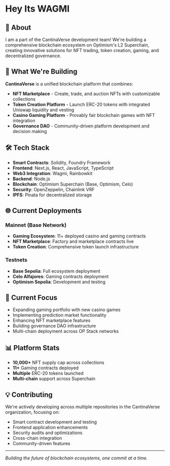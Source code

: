 # Hey Its WAGMI

## 👋 About

I am a part of the CantinaVerse development team! We're building a comprehensive blockchain ecosystem on Optimism's L2 Superchain, creating innovative solutions for NFT trading, token creation, gaming, and decentralized governance.

## 🚀 What We're Building

**CantinaVerse** is a unified blockchain platform that combines:

- **NFT Marketplace** - Create, trade, and auction NFTs with customizable collections
- **Token Creation Platform** - Launch ERC-20 tokens with integrated Uniswap liquidity and vesting
- **Casino Gaming Platform** - Provably fair blockchain games with NFT integration
- **Governance DAO** - Community-driven platform development and decision making

## 🛠️ Tech Stack

- **Smart Contracts**: Solidity, Foundry Framework
- **Frontend**: Next.js, React, JavaScript, TypeScript
- **Web3 Integration**: Wagmi, Rainbowkit
- **Backend**: Node.js
- **Blockchain**: Optimism Superchain (Base, Optimism, Celo)
- **Security**: OpenZeppelin, Chainlink VRF
- **IPFS**: Pinata for decentralized storage

## 🌐 Current Deployments

### Mainnet (Base Network)
- **Gaming Ecosystem**: 11+ deployed casino and gaming contracts
- **NFT Marketplace**: Factory and marketplace contracts live
- **Token Creation**: Comprehensive token launch infrastructure

### Testnets
- **Base Sepolia**: Full ecosystem deployment
- **Celo Alfajores**: Gaming contracts deployment
- **Optimism Sepolia**: Development and testing

## 🎯 Current Focus

- Expanding gaming portfolio with new casino games
- Implementing prediction market functionality
- Enhancing NFT marketplace features
- Building governance DAO infrastructure
- Multi-chain deployment across OP Stack networks

## 📊 Platform Stats

- **10,000+** NFT supply cap across collections
- **11+** Gaming contracts deployed
- **Multiple** ERC-20 tokens launched
- **Multi-chain** support across Superchain

## 💡 Contributing

We're actively developing across multiple repositories in the CantinaVerse organization, focusing on:

- Smart contract development and testing
- Frontend application enhancements
- Security audits and optimizations
- Cross-chain integration
- Community-driven features

---

*Building the future of blockchain ecosystems, one commit at a time.*
